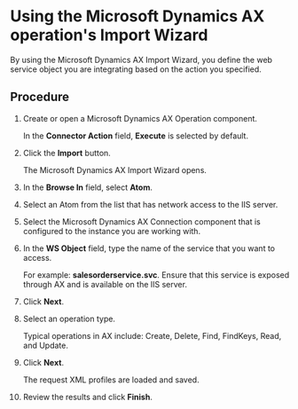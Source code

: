 # Using the Microsoft Dynamics AX operation's Import Wizard

<head>
  <meta name="guidename" content="Integration"/>
  <meta name="context" content="GUID-a7ca1f5a-aaef-4eaa-a0b3-83c870d151d4"/>
</head>


By using the Microsoft Dynamics AX Import Wizard, you define the web service object you are integrating based on the action you specified.

## Procedure

1.  Create or open a Microsoft Dynamics AX Operation component.

    In the **Connector Action** field, **Execute** is selected by default.

2.  Click the **Import** button.

    The Microsoft Dynamics AX Import Wizard opens.

3.  In the **Browse In** field, select **Atom**.

4.  Select an Atom from the list that has network access to the IIS server.

5.  Select the Microsoft Dynamics AX Connection component that is configured to the instance you are working with.

6.  In the **WS Object** field, type the name of the service that you want to access.

    For example: **salesorderservice.svc**. Ensure that this service is exposed through AX and is available on the IIS server.

7.  Click **Next**.

8.  Select an operation type.

    Typical operations in AX include: Create, Delete, Find, FindKeys, Read, and Update.

9.  Click **Next**.

    The request XML profiles are loaded and saved.

10. Review the results and click **Finish**.
